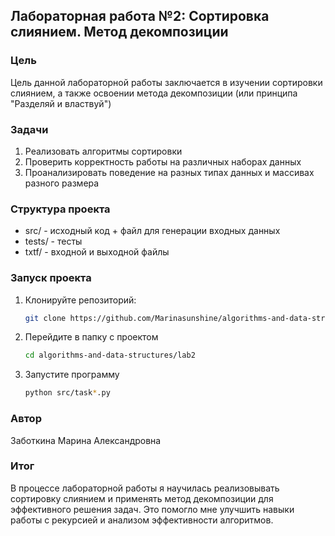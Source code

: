 ## Лабораторная работа №2: Сортировка слиянием. Метод декомпозиции ##

### Цель ### 
Цель данной лабораторной работы заключается в изучении сортировки слиянием, а также освоении метода декомпозиции (или принципа "Разделяй и властвуй")

### Задачи ###
1. Реализовать алгоритмы сортировки
2. Проверить корректность работы на различных наборах данных
3. Проанализировать поведение на разных типах данных и массивах разного размера

### Структура проекта ###
* src/ - исходный код + файл для генерации входных данных
* tests/ - тесты
* txtf/ - входной и выходной файлы

### Запуск проекта ###
1. Клонируйте репозиторий:
   ```bash
   git clone https://github.com/Marinasunshine/algorithms-and-data-structures.git
2. Перейдите в папку с проектом
   ```bash
   cd algorithms-and-data-structures/lab2
4. Запустите программу
   ```bash
   python src/task*.py

### Автор ###
   Заботкина Марина Александровна

### Итог ###
В процессе лабораторной работы я научилась реализовывать сортировку слиянием и применять метод декомпозиции для эффективного решения задач. Это помогло мне улучшить навыки работы с рекурсией и анализом эффективности алгоритмов.
